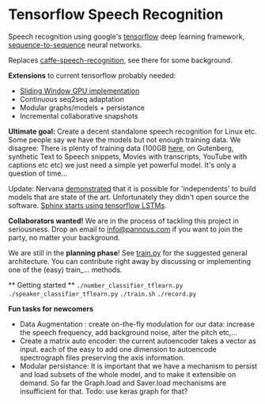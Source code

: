 # Tensorflow Speech Recognition
Speech recognition using google's [tensorflow](https://github.com/tensorflow/tensorflow/) deep learning framework, [sequence-to-sequence](https://www.tensorflow.org/versions/master/tutorials/seq2seq/index.html) neural networks.

Replaces [caffe-speech-recognition](https://github.com/pannous/caffe-speech-recognition), see there for some background.

**Extensions** to current tensorflow probably needed:

* [Sliding Window GPU implementation](https://github.com/tensorflow/tensorflow/issues/211)
* Continuous seq2seq adaptation
* Modular graphs/models + persistance
* Incremental collaborative snapshots

**Ultimate goal:**
Create a decent standalone speech recognition for Linux etc.
Some people say we have the models but not enough training data.
We disagree: There is plenty of training data (100GB [here](http://www.openslr.org/12), on Gutenberg, synthetic Text to Speech snippets, Movies with transcripts, YouTube with captions etc etc) we just need a simple yet powerful model. It's only a question of time...


Update: Nervana [demonstrated](https://www.youtube.com/watch?v=NaqZkV_fBIM) that it is possible for 'independents' to build models that are state of the art. Unfortunately they didn't open source the software.
[Sphinx starts using tensorflow LSTMs](http://cmusphinx.sourceforge.net/).

**Collaborators wanted!** We are in the process of tackling this project in seriousness. Drop an email to info@pannous.com if you want to join the party, no matter your background.

We are still in the **planning phase**! See [train.py](https://github.com/pannous/tensorflow-speech-recognition/blob/master/train.py) for the suggested general architecture. You can contribute right away by discussing or implementing one of the (easy) train_... methods.

** Getting started **
`./number_classifier_tflearn.py`
`./speaker_classifier_tflearn.py`
`./train.sh`
`./record.py`

**Fun tasks for newcomers**
* Data Augmentation :  create on-the-fly modulation for our data: increase the speech frequency, add background noise, alter the pitch etc,...
* Create a matrix auto encoder:  the current autoencoder takes a vector as input. each of the easy to add one dimension to autoencode spectrograph files preserving the axis information.
* Modular persistance: It is important that we have a mechanism to persist and load subsets of the whole model, and to make it extensible on demand. So far the Graph.load and Saver.load mechanisms are insufficient for that. Todo: use keras graph for that?
